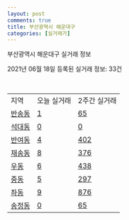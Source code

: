 ```yaml
---
layout: post
comments: true
title: 부산광역시 해운대구
categories: [실거래가]
---
```


부산광역시 해운대구 실거래 정보

2021년 06월 18일 등록된 실거래 정보: 33건

<script type="text/javascript">
  google.charts.load('current', {'packages':['corechart']});
  google.charts.setOnLoadCallback(drawChart);

  function drawChart() {
    var data = google.visualization.arrayToDataTable([['거래일', '매매', '전월세', '전매'], ['2021-02', 0, 41, 0], ['2021-03', 47, 172, 1], ['2021-04', 474, 405, 3], ['2021-05', 700, 420, 4], ['2021-06', 105, 146, 1]]);

    var options = {
      title: '최근 유형별 거래량 추이',
      legend: { position: 'bottom' }
    };

    var chart = new google.visualization.LineChart(document.getElementById('columnchart_material'));
    chart.draw(data, (options));
  }
</script>

<div id="columnchart_material" style="width: 450px; margin-left: -35px"></div>
<br>
<table class="sortable">
  <tr>
    <td>지역</td>
    <td>오늘 실거래</td>
    <td>2주간 실거래</td>
  </tr>

  
  <tr class="item">
    <td><a href="2635010100.html">반송동</a></td>
    <td><a href="2635010100.html">1</a></td>
    <td><a href="2635010100.html">65</a></td>
  </tr>
    

  <tr class="item">
    <td><a href="2635010200.html">석대동</a></td>
    <td><a href="2635010200.html">0</a></td>
    <td><a href="2635010200.html">0</a></td>
  </tr>
    

  <tr class="item">
    <td><a href="2635010300.html">반여동</a></td>
    <td><a href="2635010300.html">4</a></td>
    <td><a href="2635010300.html">402</a></td>
  </tr>
    

  <tr class="item">
    <td><a href="2635010400.html">재송동</a></td>
    <td><a href="2635010400.html">8</a></td>
    <td><a href="2635010400.html">376</a></td>
  </tr>
    

  <tr class="item">
    <td><a href="2635010500.html">우동</a></td>
    <td><a href="2635010500.html">6</a></td>
    <td><a href="2635010500.html">438</a></td>
  </tr>
    

  <tr class="item">
    <td><a href="2635010600.html">중동</a></td>
    <td><a href="2635010600.html">5</a></td>
    <td><a href="2635010600.html">297</a></td>
  </tr>
    

  <tr class="item">
    <td><a href="2635010700.html">좌동</a></td>
    <td><a href="2635010700.html">9</a></td>
    <td><a href="2635010700.html">876</a></td>
  </tr>
    

  <tr class="item">
    <td><a href="2635010800.html">송정동</a></td>
    <td><a href="2635010800.html">0</a></td>
    <td><a href="2635010800.html">65</a></td>
  </tr>
    


</table>


    